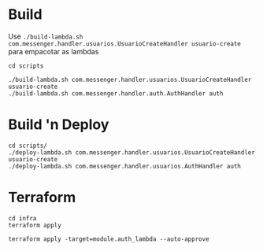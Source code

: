# Build

Use `./build-lambda.sh com.messenger.handler.usuarios.UsuarioCreateHandler usuario-create` para empacotar as lambdas

```
cd scripts

./build-lambda.sh com.messenger.handler.usuarios.UsuarioCreateHandler usuario-create
./build-lambda.sh com.messenger.handler.auth.AuthHandler auth
```

# Build 'n Deploy
```
cd scripts/
./deploy-lambda.sh com.messenger.handler.usuarios.UsuarioCreateHandler usuario-create
./deploy-lambda.sh com.messenger.handler.usuarios.AuthHandler auth
```

# Terraform
```
cd infra
terraform apply

terraform apply -target=module.auth_lambda --auto-approve
```

